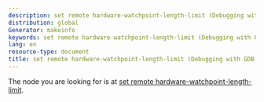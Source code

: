 ```yaml
---
description: set remote hardware-watchpoint-length-limit (Debugging with GDB)
distribution: global
Generator: makeinfo
keywords: set remote hardware-watchpoint-length-limit (Debugging with GDB)
lang: en
resource-type: document
title: set remote hardware-watchpoint-length-limit (Debugging with GDB)
---
```

The node you are looking for is at [set remote hardware-watchpoint-length-limit](Remote-Configuration.html#set-remote-hardware_002dwatchpoint_002dlength_002dlimit).
